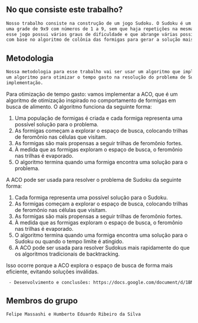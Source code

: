 ## No que consiste este trabalho?
```bash
Nosso trabalho consiste na construção de um jogo Sudoku. O Sudoku é um jogo de raciocínio lógico que consiste em preencher
uma grade de 9x9 com números de 1 a 9, sem que haja repetições na mesma linha, coluna ou bloco de 3x3. Tendo em vista que
esse jogo possui vários graus de dificuldade e que abrange várias possibilidades de solução, iremos criar um algoritmo,
com base no algoritmo de colônia das formigas para gerar a solução mais rápida e concreta dada a dificuldade do jogo.
````

## Metodologia
```bash
Nossa metodologia para esse trabalho vai ser usar um algoritmo que implemente uma solução ainda mais rápida para Sudoku e
um algoritmo para otimizar o tempo gasto na resolução do problema de Sudoku. Para deixar o algoritmo mais rápido em sua
implementação.
````

Para otimização de tempo gasto: vamos implementar a ACO, que é um algoritmo de otimização inspirado no comportamento de formigas
em busca de alimento. O algoritmo funciona da seguinte forma:

  1) Uma população de formigas é criada e cada formiga representa uma possível solução para o problema.
  2) As formigas começam a explorar o espaço de busca, colocando trilhas de feromônio nas células que visitam.
  3) As formigas são mais propensas a seguir trilhas de feromônio fortes.
  4) À medida que as formigas exploram o espaço de busca, o feromônio nas trilhas é evaporado.
  5) O algoritmo termina quando uma formiga encontra uma solução para o problema.

A ACO pode ser usada para resolver o problema de Sudoku da seguinte forma:

  1) Cada formiga representa uma possível solução para o Sudoku.
  2) As formigas começam a explorar o espaço de busca, colocando trilhas de feromônio nas células que visitam.
  3) As formigas são mais propensas a seguir trilhas de feromônio fortes.
  4) À medida que as formigas exploram o espaço de busca, o feromônio nas trilhas é evaporado.
  5) O algoritmo termina quando uma formiga encontra uma solução para o Sudoku ou quando o tempo limite é atingido.
  6) A ACO pode ser usada para resolver Sudokus mais rapidamente do que os algoritmos tradicionais de backtracking.

Isso ocorre porque a ACO explora o espaço de busca de forma mais eficiente, evitando soluções inválidas.

```bash
 - Desenvolvimento e conclusões: https://docs.google.com/document/d/1BM3RbgQZxehZcj-RIZX2ESw21U9fC4AInzboPZohP5Y/edit?usp=sharing
````
## Membros do grupo
```bash
Felipe Massashi e Humberto Eduardo Ribeiro da Silva
```
